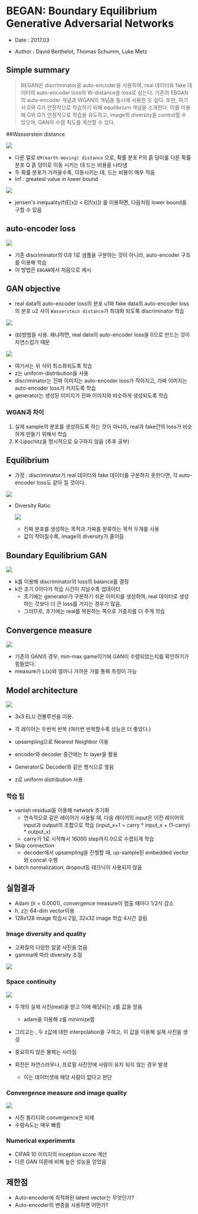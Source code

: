 # BEGAN: Boundary Equilibrium Generative Adversarial Networks

- Date : 2017.03 

- Author : David Berthelot, Thomas Schumm, Luke Metz



## Simple summary

>BEGAN은 discriminator을 auto-encoder을 사용하여, real 데이터와 fake 데이터의 auto-encoder loss의 W-distance을 loss로 삼는다. 기존의 EBGAN의 auto-encoder 개념과 WGAN의 개념을 동시에 사용한 듯 싶다. 또한, 여기서 D와 G가 안정적으로 학습하기 위해 equilibrium 개념을 소개한다. 이를 이용해 G와 D가 안정적으로 학습을 유도하고, image의 diversity을 control할 수 있으며, GAN의 수렴 척도를 계산할 수 있다.



##Wasserstein distance 

![](../../images/began_1.png)

- 다른 말로 `EM(earth-moving) distance` 으로, 확률 분포 P의 흙 덩이를 다른 확률 분포 Q 흙 덩이로 이동 시키는 데 드는 비용을 나타냄 
- 두 확률 분포가 가까울수록, 이동시키는 데, 드는 비용이 매우 적음
- Inf : greatest value in lower bound



![](../../images/began_5.png)

- jensen's inequality(f(E[x]) < E[f(x)]) 를 이용하면, 다음처럼 lower bound을 구할 수 있음



## auto-encoder loss

![](../../images/began_2.png)

- 기존 discriminator의 0과 1로 샘플을 구분하는 것이 아니라, auto-encoder 구조를 이용해 학습
- 이 방법은 `EBGAN`에서 처음으로 제시



## GAN objective

- real data의 auto-encoder loss의 분포 u1와 fake data의 auto-encoder loss의 분포 u2 사이 `Wasserstein distance`가 최대화 되도록 discriminator 학습

![](../../images/began_3.png)

- (b)방법을 사용. 왜냐하면,  real data의 auto-encoder loss을 0으로 만드는 것이 자연스럽기 때문



![](../../images/began_4.png)

- 여기서는 위 식이 최소화되도록 학습
- z는 uniform-distribution을 사용
- discriminator는 진짜 이미지는 auto-encoder loss가 작아지고, 가짜 이미지는 auto-encoder loss가 커지도록 학습
- generator는 생성된 이미지가 진짜 이미지와 비슷하게 생성되도록 학습



### WGAN과 차이

1. 실제 sample의 분포를 생성하도록 하는 것이 아니라, real과 fake간의 loss가 비슷하게 만들기 위해서 학습
2. K-Lipschitz을 명시적으로 요구하지 않음 (추후 공부)



## Equilibrium

- 가정 : discriminator가 real 데이터와 fake 데이터를 구분하지 못한다면, 각 auto-encoder loss도 같아 질 것이다.

![](../../images/began_6.png)

- Diversity Ratio

  ![](../../images/began_7.png)

  - 진짜 분포를 생성하는 목적과 가짜를 분류하는 목적 두개를 사용
  - 값이 작아질수록, image의 diversity가 줄어듬





## Boundary Equilibrium GAN

![](../../images/began_8.png)

- k를 이용해 discriminator의 loss의 balance를 결정
- k은 초기 0이다가 학습 시간이 지날수록 업데이터
  - 초기에는 generator가 구분하기 쉬운 이미지를 생성하여, real 데이터로 생성하는 것보다 더 큰 loss를 가지는 경우가 많음.
  - 그러므로, 초기에는 real를 복원하는 쪽으로 가중치를 더 주게 학습



## Convergence measure

![](../../images/began_9.png)

- 기존의 GAN의 경우, min-max game이기에 GAN이 수렴되었는지를 확인하기가 힘들었다.
- measure가 L(x)와 얼마나 가까운 가를 통해 측정이 가능



## Model architecture

![](../../images/began_10.png)

- 3x3 ELU 컨볼루션을 이용.
- 각 레이어는 두번씩 반복 (여러번 반복할수록 성능은 더 좋았다.)
- upsampling으로 Nearest Neighbor 이용
- encoder와 decoder 중간에는 fc layer을 활용



- Generator도 Decoder와 같은 형식으로 쌓음

- z로 uniform distribution 사용



### 학습 팁

- vanish residual을 이용해 network 초기화
  - 연속적으로 같은 레이어가 사용될 때, 다음 레이어의 input은 이전 레이어의 input과 output의 조합으로 학습 (input_x+1 = carry * input_x + (1-carry) * output_x)
  - carry가 1로 시작해서 16000 step까지 0으로 수렵되게 학습
- Skip connection
  - decoder에서 upsampling을 진행할 때, up-sample된 embedded vector와 concat 수행
- batch normalization, dropout등 테크닉이 사용되지 않음



## 실험결과

- Adam (lr = 0.0001), convergence measure이 멈출 때마다 1/2식 감소
- h, z는 64-dim vector이용
- 128x128 image 학습시 2일, 32x32 image 학습 4시간 걸림



### Image diversity and quality

- 고화질의 다양한 얼굴 사진을 얻음
- gamma에 따라 diversity 조절

![](../../images/began_12.png)

### Space continuity

![](../../images/began_11.png)

- 두개의 실제 사진(real)을 받고 이에 해당되는 z를 값을 얻음
  - adam을 이용해 z를 minimize함
- 그리고는 , 두 z값에 대한 interpolation을 구하고, 이 값을 이용해 실제 사진을 생성



- 중요하지 않은 물체는 사라짐
- 회전은 자연스러우나, 프로필 사진안에 사람이 유지 되지 않는 경우 발생
  - 이는 데이터셋에 해당 사람이 없다고 판단



### Convergence measure and image quality

![](../../images/began_13.png)

- 사진 퀼리티와 convergence은 비례
- 수렴속도는 매우 빠름



### Numerical experiments

- CIFAR 10 이미지의 inception score 계산
- 다른 GAN 이론에 비해 높은 성능을 얻었음



## 제한점

- Auto-encoder에 최적화된 latent vector는 무엇인가?
- Auto-encoder의 변종을 사용하면 어떤가?

